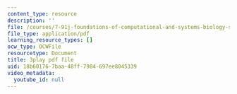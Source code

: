```yaml
---
content_type: resource
description: ''
file: /courses/7-91j-foundations-of-computational-and-systems-biology-spring-2014/18b601767baa48ff7984697ee8045339_ZYW2AeDE6wU.pdf
file_type: application/pdf
learning_resource_types: []
ocw_type: OCWFile
resourcetype: Document
title: 3play pdf file
uid: 18b60176-7baa-48ff-7984-697ee8045339
video_metadata:
  youtube_id: null
---
```

